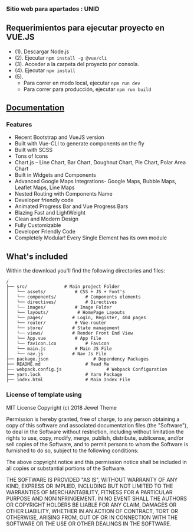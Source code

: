 
### Sitio web para apartados : UNID

## Requerimientos para ejecutar proyecto en VUE.JS
* (1). Descargar Node.js
* (2). Ejecutar `npm install -g @vue/cli`
* (3). Acceder a la carpeta del proyecto por consola.
* (4). Ejecutar `npm install`
* (5). 
    * Para correr en modo local, ejecutar `npm run dev`
    * Para correr para producción, ejecutar `npm run build`

## [Documentation](https://docs.vuejsadmin.com/docs/arbano-vue-js-admin/) ##


### Features 
*  Recent Bootstrap and VueJS version
*  Built with Vue-CLI to generate components on the fly
*  Built with SCSS
*  Tons of Icons
*  Chart.js – Line Chart, Bar Chart, Doughnut Chart, Pie Chart, Polar Area Chart
*  Built in Widgets and Components
*  Advanced Google Maps Integrations- Google Maps, Bubble Maps, Leaflet Maps, Line Maps
*  Nested Routing with Components Name
*  Developer friendly code
*  Animated Progress Bar and Vue Progress Bars
*  Blazing Fast and LightWeight
*  Clean and Modern Design
*  Fully Customizable
*  Developer Friendly Code
*  Completely Modular! Every Single Element has its own module
## What's included

Within the download you'll find the following directories and files:
```
/
├── src/              # Main project Folder
│   └── assets/           # CSS + JS + Font's 
│   └── components/           # Components elements
│   └── directives/           # Directives 
│   └── images/           # Image Folder
│   └── layouts/           # HomePage Layouts 
│   └── pages/           # Login, Register, 404 pages
│   └── router/           # Vue-router
│   └── store/           # State management
│   └── views/           # Render Front End View
│   └── App.vue           # App File
│   └── favicon.ico           # Favicon
│   └── main.js           # Main JS File
│   └── nav.js           # Nav Js File
├── package.json                 # Dependency Packages
├── README.md                 # Read Me
├── webpack.config.js                 # Webpack Configuration
├── yarn.lock                 # Yarn Package
├── index.html                # Main Index File
```
### License of template using

MIT License Copyright (c) 2018 Jewel Theme

Permission is hereby granted, free of charge, to any person obtaining a copy of this software and associated documentation files (the "Software"), to deal in the Software without restriction, including without limitation the rights to use, copy, modify, merge, publish, distribute, sublicense, and/or sell copies of the Software, and to permit persons to whom the Software is furnished to do so, subject to the following conditions:

The above copyright notice and this permission notice shall be included in all copies or substantial portions of the Software.

THE SOFTWARE IS PROVIDED "AS IS", WITHOUT WARRANTY OF ANY KIND, EXPRESS OR IMPLIED, INCLUDING BUT NOT LIMITED TO THE WARRANTIES OF MERCHANTABILITY, FITNESS FOR A PARTICULAR PURPOSE AND NONINFRINGEMENT. IN NO EVENT SHALL THE AUTHORS OR COPYRIGHT HOLDERS BE LIABLE FOR ANY CLAIM, DAMAGES OR OTHER LIABILITY, WHETHER IN AN ACTION OF CONTRACT, TORT OR OTHERWISE, ARISING FROM, OUT OF OR IN CONNECTION WITH THE SOFTWARE OR THE USE OR OTHER DEALINGS IN THE SOFTWARE.
